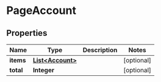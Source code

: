 

# PageAccount


## Properties

Name | Type | Description | Notes
------------ | ------------- | ------------- | -------------
**items** | [**List&lt;Account&gt;**](Account.md) |  |  [optional]
**total** | **Integer** |  |  [optional]



